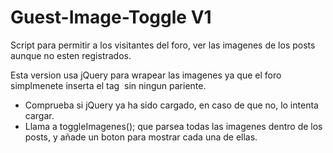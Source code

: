 Guest-Image-Toggle V1
===========

Script para permitir a los visitantes del foro, ver las imagenes de los posts aunque no esten registrados.

Esta version usa jQuery para wrapear las imagenes ya que el foro simplmenete inserta el tag <img> sin ningun pariente.
- Comprueba si jQuery ya ha sido cargado, en caso de que no, lo intenta cargar.
- Llama a toggleImagenes(); que parsea todas las imagenes dentro de los posts, y añade un boton para mostrar cada una de ellas.
